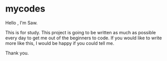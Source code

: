 # mycodes

Hello , I'm Saw.

This is for study.
This project is going to be written as much as possible every day to get me out of the beginners to code.
If you would like to write more like this, I would be happy if you could tell me.

Thank you.
